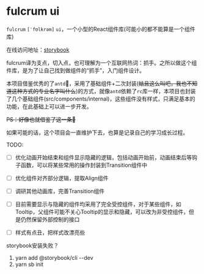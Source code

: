 # fulcrum ui

`fulcrum` `[ˈfʊlkrəm]` `ui`，一个小型的React组件库(可能小的都不能算是一个组件库)

在线访问地址：[storybook](https://6117cac61975ba003a9bf87a-pegqhlavdx.chromatic.com/)

fulcrum译为支点，切入点，也可理解为一个互联网热词：抓手。之所以做这个组件库，是为了让自己找到做组件的“抓手”，入门组件设计。

本项目借鉴优秀的了`antd`🐶，采用了基础组件+二次封装(~~姑且这么叫吧，我也不知道这种方式的专业名字叫什么~~)的方式，就像`antd`依赖了`rc`库一样，本项目也封装了几个基础组件(src/components/internal)，这些组件没有样式，只满足基本的功能，在此基础上可以进一步开发。

~~PS：好像也就借鉴了这一条🐶~~

如果可能的话，这个项目会一直维护下去，也算是记录自己的学习成长过程。

TODO:


- [ ] 优化动画开始结束和组件显示隐藏的逻辑，包括动画开始前，动画结束后等钩子函数，可以将某些常用的操作封装到Transition组件中

- [ ] 优化组件对齐部分逻辑，提取Align组件

- [ ] 调研其他动画库，完善Transition组件

- [ ] 目前需要显示与隐藏的组件均采用了完全受控组件，对于某些组件，如Tooltip，父组件可能不关心Tooltip的显示和隐藏，可以改为非受控组件，但是仍然保留外部控制的接口

- [ ] 样式有点丑，把样式改漂亮些

storybook安装失败？
1. yarn add @storybook/cli --dev
2. yarn sb init
